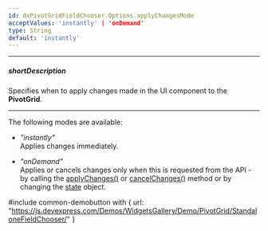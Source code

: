 ```yaml
---
id: dxPivotGridFieldChooser.Options.applyChangesMode
acceptValues: 'instantly' | 'onDemand'
type: String
default: 'instantly'
---
```

---
##### shortDescription
Specifies when to apply changes made in the UI component to the **PivotGrid**.

---
The following modes are available: 

- *"instantly"*     
Applies changes immediately.

- *"onDemand"*      
Applies or cancels changes only when this is requested from the API - by calling the [applyChanges()](/api-reference/10%20UI%20Components/dxPivotGridFieldChooser/3%20Methods/applyChanges().md '/Documentation/ApiReference/UI_Components/dxPivotGridFieldChooser/Methods/#applyChanges') or [cancelChanges()](/api-reference/10%20UI%20Components/dxPivotGridFieldChooser/3%20Methods/cancelChanges().md '/Documentation/ApiReference/UI_Components/dxPivotGridFieldChooser/Methods/#cancelChanges') method or by changing the [state](/api-reference/10%20UI%20Components/dxPivotGridFieldChooser/1%20Configuration/state.md '/Documentation/ApiReference/UI_Components/dxPivotGridFieldChooser/Configuration/#state') object.

#include common-demobutton with {
    url: "https://js.devexpress.com/Demos/WidgetsGallery/Demo/PivotGrid/StandaloneFieldChooser/"
}